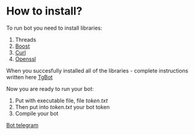 # How to install?

To run bot you need to install libraries:
1. Threads
2. [Boost](https://www.boost.org)
3. [Curl](https://curl.se)
4. [Openssl](https://www.openssl.org)

When you succesfully installed all of the libraries - complete instructions written here [TgBot](https://github.com/reo7sp/tgbot-cpp)

Now you are ready to run your bot:
1. Put with executable file, file _token.txt_
2. Then put into _token.txt_ your bot token
3. Compile your bot

[Bot telegram ](https://t.me/HealthyTrackerBot)
